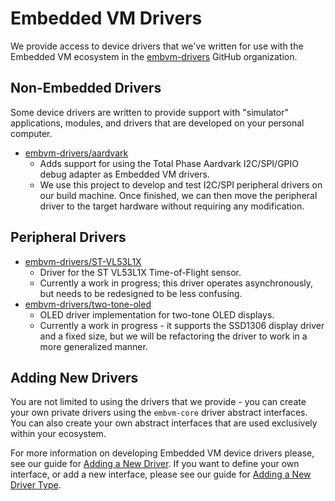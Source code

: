 # Embedded VM Drivers

We provide access to device drivers that we've written for use with the Embedded VM ecosystem in the [embvm-drivers](https://github.com/embvm-drivers/) GitHub organization.

## Non-Embedded Drivers

Some device drivers are written to provide support with "simulator" applications, modules, and drivers that are developed on your personal computer.

* [embvm-drivers/aardvark](https://github.com/embvm-drivers/aardvark)
    - Adds support for using the Total Phase Aardvark I2C/SPI/GPIO debug adapter as Embedded VM drivers.
    - We use this project to develop and test I2C/SPI peripheral drivers on our build machine. Once finished, we can then move the peripheral driver to the target hardware without requiring any modification.

## Peripheral Drivers

* [embvm-drivers/ST-VL53L1X](https://github.com/embvm-drivers/ST-VL53L1X)
    - Driver for the ST VL53L1X Time-of-Flight sensor. 
    - Currently a work in progress; this driver operates asynchronously, but needs to be redesigned to be less confusing.
* [embvm-drivers/two-tone-oled](https://github.com/embvm-drivers/two-tone-oled)
    - OLED driver implementation for two-tone OLED displays.
    - Currently a work in progress - it supports the SSD1306 display driver and a fixed size, but we will be refactoring the driver to work in a more generalized manner.

## Adding New Drivers

You are not limited to using the drivers that we provide - you can create your own private drivers using the `embvm-core` driver abstract interfaces. You can also create your own abstract interfaces that are used exclusively within your ecosystem.

For more information on developing Embedded VM device drivers please, see our guide for [Adding a New Driver](adding_new_driver.md). If you want to define your own interface, or add a new interface, please see our guide for [Adding a New Driver Type](adding_new_driver_type.md).

